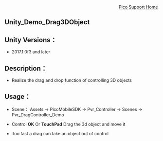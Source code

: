 <p align="right"><a href="https://github.com/PicoSupport/PicoSupport" target="_blank">Pico Support Home</a></p>

## Unity_Demo_Drag3DObject

## Unity Versions：
- 2017.1.0f3 and later

## Description：

- Realize the drag and drop function of controlling 3D objects

## Usage：
- Scene： Assets -> PicoMobileSDK -> Pvr_Controller -> Scenes -> Pvr_DragController_Demo
- Control **OK** Or **TouchPad** Drag the 3d object and move it

- Too fast a drag can take an object out of control


